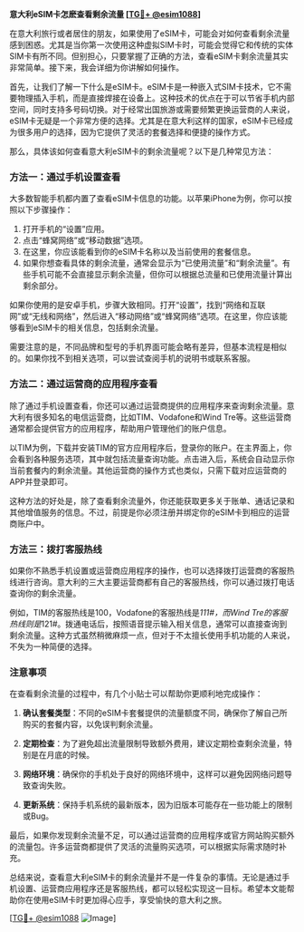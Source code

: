 **意大利eSIM卡怎麽查看剩余流量 [[TG💪+ @esim1088](https://t.me/s/esim1088)]**

在意大利旅行或者居住的朋友，如果使用了eSIM卡，可能会对如何查看剩余流量感到困惑。尤其是当你第一次使用这种虚拟SIM卡时，可能会觉得它和传统的实体SIM卡有所不同。但别担心，只要掌握了正确的方法，查看eSIM卡剩余流量其实非常简单。接下来，我会详细为你讲解如何操作。

首先，让我们了解一下什么是eSIM卡。eSIM卡是一种嵌入式SIM卡技术，它不需要物理插入手机，而是直接焊接在设备上。这种技术的优点在于可以节省手机内部空间，同时支持多号码切换。对于经常出国旅游或需要频繁更换运营商的人来说，eSIM卡无疑是一个非常方便的选择。尤其是在意大利这样的国家，eSIM卡已经成为很多用户的选择，因为它提供了灵活的套餐选择和便捷的操作方式。

那么，具体该如何查看意大利eSIM卡的剩余流量呢？以下是几种常见方法：

### 方法一：通过手机设置查看

大多数智能手机都内置了查看eSIM卡信息的功能。以苹果iPhone为例，你可以按照以下步骤操作：

1. 打开手机的“设置”应用。
2. 点击“蜂窝网络”或“移动数据”选项。
3. 在这里，你应该能看到你的eSIM卡名称以及当前使用的套餐信息。
4. 如果你想查看具体的剩余流量，通常会显示为“已使用流量”和“剩余流量”。有些手机可能不会直接显示剩余流量，但你可以根据总流量和已使用流量计算出剩余部分。

如果你使用的是安卓手机，步骤大致相同。打开“设置”，找到“网络和互联网”或“无线和网络”，然后进入“移动网络”或“蜂窝网络”选项。在这里，你应该能够看到eSIM卡的相关信息，包括剩余流量。

需要注意的是，不同品牌和型号的手机界面可能会略有差异，但基本流程是相似的。如果你找不到相关选项，可以尝试查阅手机的说明书或联系客服。

### 方法二：通过运营商的应用程序查看

除了通过手机设置查看，你还可以通过运营商提供的应用程序来查询剩余流量。意大利有很多知名的电信运营商，比如TIM、Vodafone和Wind Tre等。这些运营商通常都会提供官方的应用程序，帮助用户管理他们的账户信息。

以TIM为例，下载并安装TIM的官方应用程序后，登录你的账户。在主界面上，你会看到各种服务选项，其中就包括流量查询功能。点击进入后，系统会自动显示你当前套餐内的剩余流量。其他运营商的操作方式也类似，只需下载对应运营商的APP并登录即可。

这种方法的好处是，除了查看剩余流量外，你还能获取更多关于账单、通话记录和其他增值服务的信息。不过，前提是你必须注册并绑定你的eSIM卡到相应的运营商账户中。

### 方法三：拨打客服热线

如果你不熟悉手机设置或运营商应用程序的操作，也可以选择拨打运营商的客服热线进行咨询。意大利的三大主要运营商都有自己的客服热线，你可以通过拨打电话查询你的剩余流量。

例如，TIM的客服热线是100，Vodafone的客服热线是*111#，而Wind Tre的客服热线则是*121#。拨通电话后，按照语音提示输入相关信息，通常可以直接查询到剩余流量。这种方式虽然稍微麻烦一点，但对于不太擅长使用手机功能的人来说，不失为一种简便的选择。

### 注意事项

在查看剩余流量的过程中，有几个小贴士可以帮助你更顺利地完成操作：

1. **确认套餐类型**：不同的eSIM卡套餐提供的流量额度不同，确保你了解自己所购买的套餐内容，以免误判剩余流量。
   
2. **定期检查**：为了避免超出流量限制导致额外费用，建议定期检查剩余流量，特别是在月底的时候。

3. **网络环境**：确保你的手机处于良好的网络环境中，这样可以避免因网络问题导致查询失败。

4. **更新系统**：保持手机系统的最新版本，因为旧版本可能存在一些功能上的限制或Bug。

最后，如果你发现剩余流量不足，可以通过运营商的应用程序或官方网站购买额外的流量包。许多运营商都提供了灵活的流量购买选项，可以根据实际需求随时补充。

总结来说，查看意大利eSIM卡的剩余流量并不是一件复杂的事情。无论是通过手机设置、运营商应用程序还是客服热线，都可以轻松实现这一目标。希望本文能帮助你在使用eSIM卡时更加得心应手，享受愉快的意大利之旅。

[[TG💪+ @esim1088](https://t.me/s/esim1088) ![Image](https://i.postimg.cc/4NQfJmqS/Snipaste-2025-05-13-00-14-12.png)]